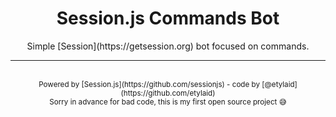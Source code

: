 <div align="center">
  <h1>Session.js Commands Bot</h1>
  <p>Simple [Session](https://getsession.org) bot focused on commands.</p>
  <hr>

  <br>
  <sub>Powered by [Session.js](https://github.com/sessionjs) - code by [@etylaid](https://github.com/etylaid)</sub><br>
  <sub>Sorry in advance for bad code, this is my first open source project 😅</sub><br>
</div>
